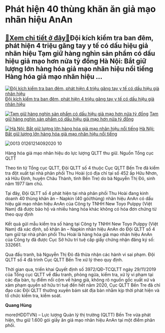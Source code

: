 Phát hiện 40 thùng khăn ăn giả mạo nhãn hiệu AnAn
=================================================

[:gift:Xem chi tiết ở đây:gift:](https://hddtvn.com/phat-hien-40-thung-khan-an-gia-mao-nhan-hieu-anan/)Đội kích kiểm tra ban đêm, phát hiện 4 triệu găng tay y tế có dấu hiệu giả nhãn hiệu Tạm giữ hàng nghìn sản phẩm có dấu hiệu giả mạo hơn nửa tỷ đồng Hà Nội: Bắt giữ lượng lớn hàng hóa giả mạo nhãn hiệu nổi tiếng Hàng hóa giả mạo nhãn hiệu …
------------------------------------------------------------------------------------------------------------------------------------------------------------------------------------------------------------------------------------------------





[![Đội kích kiểm tra ban đêm, phát hiện 4 triệu găng tay y tế có dấu hiệu giả nhãn hiệu](https://hddtvn.com/wp-content/uploads/2021/01/2825_IMG-2781_1.jpg "Đội kích kiểm tra ban đêm, phát hiện 4 triệu găng tay y tế có dấu hiệu giả nhãn hiệu")](https://haiquanonline.com.vn/doi-kich-kiem-tra-ban-dem-phat-hien-4-trieu-gang-tay-y-te-co-dau-hieu-gia-nhan-hieu-133125.html "Đội kích kiểm tra ban đêm, phát hiện 4 triệu găng tay y tế có dấu hiệu giả nhãn hiệu") 
[Đội kích kiểm tra ban đêm, phát hiện 4 triệu găng tay y tế có dấu hiệu giả nhãn hiệu](https://haiquanonline.com.vn/doi-kich-kiem-tra-ban-dem-phat-hien-4-trieu-gang-tay-y-te-co-dau-hieu-gia-nhan-hieu-133125.html "Đội kích kiểm tra ban đêm, phát hiện 4 triệu găng tay y tế có dấu hiệu giả nhãn hiệu")


[![Tạm giữ hàng nghìn sản phẩm có dấu hiệu giả mạo hơn nửa tỷ đồng](https://hddtvn.com/wp-content/uploads/2021/01/1324_IMG_20200825_110722.jpg "Tạm giữ hàng nghìn sản phẩm có dấu hiệu giả mạo hơn nửa tỷ đồng")](https://haiquanonline.com.vn/tam-giu-hang-nghin-san-pham-co-dau-hieu-gia-mao-hon-nua-ty-dong-132456.html "Tạm giữ hàng nghìn sản phẩm có dấu hiệu giả mạo hơn nửa tỷ đồng") 
[Tạm giữ hàng nghìn sản phẩm có dấu hiệu giả mạo hơn nửa tỷ đồng](https://haiquanonline.com.vn/tam-giu-hang-nghin-san-pham-co-dau-hieu-gia-mao-hon-nua-ty-dong-132456.html "Tạm giữ hàng nghìn sản phẩm có dấu hiệu giả mạo hơn nửa tỷ đồng")


[![Hà Nội: Bắt giữ lượng lớn hàng hóa giả mạo nhãn hiệu nổi tiếng](https://hddtvn.com/wp-content/uploads/2021/01/4952_IMG_6337.jpg "Hà Nội: Bắt giữ lượng lớn hàng hóa giả mạo nhãn hiệu nổi tiếng")](https://haiquanonline.com.vn/ha-noi-bat-giu-luong-lon-hang-hoa-gia-mao-nhan-hieu-noi-tieng-115624.html "Hà Nội: Bắt giữ lượng lớn hàng hóa giả mạo nhãn hiệu nổi tiếng") 
[Hà Nội: Bắt giữ lượng lớn hàng hóa giả mạo nhãn hiệu nổi tiếng](https://haiquanonline.com.vn/ha-noi-bat-giu-luong-lon-hang-hoa-gia-mao-nhan-hieu-noi-tieng-115624.html "Hà Nội: Bắt giữ lượng lớn hàng hóa giả mạo nhãn hiệu nổi tiếng")






![0013 01261214092020 10](https://hddtvn.com/wp-content/uploads/2021/01/0013_01261214092020_10.jpg "lực lượng QLTT kiểm tra hàng hóa vi phạm.")



Hàng hóa giả mạo nhãn hiệu do lực lượng QLTT thu giữ. Nguồn Tổng cục QLTT






Theo tin từ Tổng cục QLTT, Đội QLTT số 4 thuộc Cục QLTT Bến Tre đã kiểm tra đột xuất tại nhà phân phối Thu Hoài (có địa chỉ tại số 452 ấp Hữu Nhơn, xã Hữu Định, huyện Châu Thành, tỉnh Bến Tre) do bà Nguyễn Thị Đỏ, sinh năm 1977 làm chủ.


Tại đây, Đội QLTT số 4 phát hiện tại nhà phân phối Thu Hoài đang kinh doanh 40 thùng khăn ăn – Napkin (40 gói/thùng) nhãn hiệu AnAn có dấu hiệu gải mạo nhãn hiệu AnAn của Công ty TNHH New Toyo Pulppy (Việt Nam) đã được bảo hộ và nhiều hàng hóa khác không có hóa đơn chứng từ theo quy định


Kết quả gửi mẫu kiểm tra số hàng tại Công ty TNHH New Toyo Pulppy (Việt Nam) đã xác định, số khăn ăn – Napkin nhãn hiệu AnAn do Đội QLTT số 4 tạm giữ tại nhà phân phối Thu Hoài là hàng hóa giả mạo nhãn hiệu AnAn của Công ty đã được Cục Sở hữu trí tuệ cấp giấy chứng nhận đăng ký số: 332661.


Qua đấu tranh, bà Nguyễn Thị Đỏ đã thừa nhận các hành vi sai phạm. Đội QLTT số 4 đã trình Cục QLTT Bến Tre xử lý theo quy định.


Thời gian qua, triển khai Quyết định số 3972/QĐ-TCQLTT ngày 29/11/2019 của Tổng cục QLTT về đấu tranh, phòng ngừa, kiểm tra, xử lý vi phạm tại các địa bàn, tụ điểm nổi cộm về hàng giả, không rõ nguồn gốc xuất xứ và xâm phạm quyền sở hữu trí tuệ đến hết năm 2020, Cục QLTT Bến Tre đã chỉ đạo các Đội QLTT thường xuyên bám sát địa bàn nhằm kịp thời phát hiện và tổ chức kiểm tra, kiểm soát.




**Quang Hùng**



more(HDDTVN) – Lực lượng Quản lý thị trường (QLTT) Bến Tre vừa phát hiện, thu giữ 1.600 gói giấy ăn giả mạo nhãn hiệu AnAn tại một điểm phân phối.

